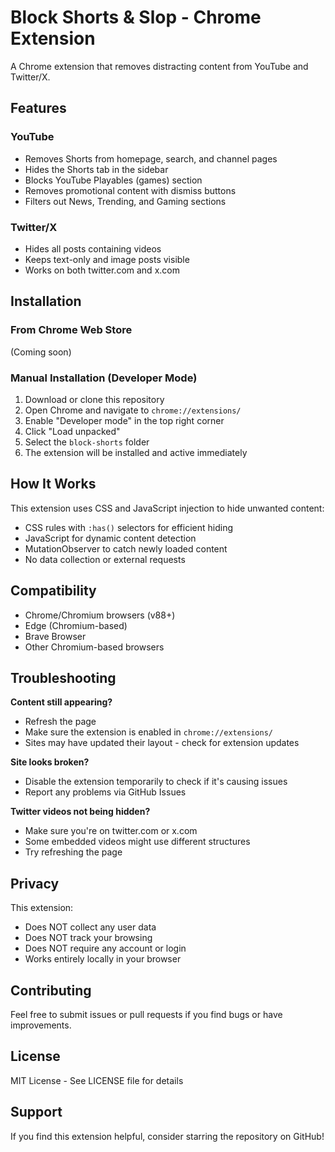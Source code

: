 # Block Shorts & Slop - Chrome Extension

A Chrome extension that removes distracting content from YouTube and Twitter/X.

## Features

### YouTube
- Removes Shorts from homepage, search, and channel pages
- Hides the Shorts tab in the sidebar  
- Blocks YouTube Playables (games) section
- Removes promotional content with dismiss buttons
- Filters out News, Trending, and Gaming sections

### Twitter/X
- Hides all posts containing videos
- Keeps text-only and image posts visible
- Works on both twitter.com and x.com

## Installation

### From Chrome Web Store
(Coming soon)

### Manual Installation (Developer Mode)

1. Download or clone this repository
2. Open Chrome and navigate to `chrome://extensions/`
3. Enable "Developer mode" in the top right corner
4. Click "Load unpacked"
5. Select the `block-shorts` folder
6. The extension will be installed and active immediately

## How It Works

This extension uses CSS and JavaScript injection to hide unwanted content:
- CSS rules with `:has()` selectors for efficient hiding
- JavaScript for dynamic content detection
- MutationObserver to catch newly loaded content
- No data collection or external requests

## Compatibility

- Chrome/Chromium browsers (v88+)
- Edge (Chromium-based)
- Brave Browser
- Other Chromium-based browsers

## Troubleshooting

**Content still appearing?**
- Refresh the page
- Make sure the extension is enabled in `chrome://extensions/`
- Sites may have updated their layout - check for extension updates

**Site looks broken?**
- Disable the extension temporarily to check if it's causing issues
- Report any problems via GitHub Issues

**Twitter videos not being hidden?**
- Make sure you're on twitter.com or x.com
- Some embedded videos might use different structures
- Try refreshing the page

## Privacy

This extension:
- Does NOT collect any user data
- Does NOT track your browsing
- Does NOT require any account or login
- Works entirely locally in your browser

## Contributing

Feel free to submit issues or pull requests if you find bugs or have improvements.

## License

MIT License - See LICENSE file for details

## Support

If you find this extension helpful, consider starring the repository on GitHub!